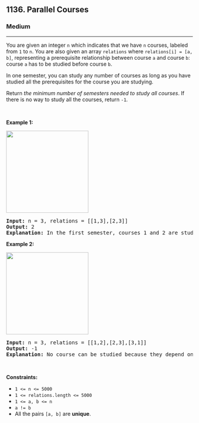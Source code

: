 <h2>1136. Parallel Courses</h2><h3>Medium</h3><hr><div><p>You are given an integer <code>n</code> which indicates that we have <code>n</code> courses, labeled from <code>1</code> to <code>n</code>. You are also given an array <code>relations</code> where <code>relations[i] = [a, b]</code>, representing a prerequisite relationship between course <code>a</code> and course <code>b</code>: course <code>a</code> has to be studied before course <code>b</code>.</p>

<p>In one semester, you can study any number of courses as long as you have studied all the prerequisites for the course you are studying.</p>

<p>Return <em>the minimum number of semesters needed to study all courses</em>. If there is no way to study all the courses, return <code>-1</code>.</p>

<p>&nbsp;</p>
<p><strong>Example 1:</strong></p>
<img alt="" src="https://assets.leetcode.com/uploads/2021/02/24/course1graph.jpg" style="width: 222px; height: 222px;">
<pre><strong>Input:</strong> n = 3, relations = [[1,3],[2,3]]
<strong>Output:</strong> 2
<strong>Explanation:</strong> In the first semester, courses 1 and 2 are studied. In the second semester, course 3 is studied.
</pre>

<p><strong>Example 2:</strong></p>
<img alt="" src="https://assets.leetcode.com/uploads/2021/02/24/course2graph.jpg" style="width: 222px; height: 222px;">
<pre><strong>Input:</strong> n = 3, relations = [[1,2],[2,3],[3,1]]
<strong>Output:</strong> -1
<strong>Explanation:</strong> No course can be studied because they depend on each other.
</pre>

<p>&nbsp;</p>
<p><strong>Constraints:</strong></p>

<ul>
	<li><code>1 &lt;= n &lt;= 5000</code></li>
	<li><code>1 &lt;= relations.length &lt;= 5000</code></li>
	<li><code>1 &lt;= a, b &lt;= n</code></li>
	<li><code>a != b</code></li>
	<li>All the pairs <code>[a, b]</code> are <strong>unique</strong>.</li>
</ul></div>